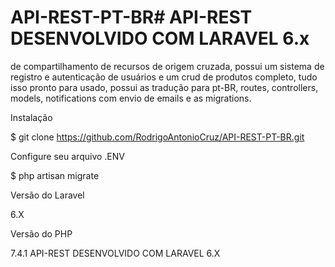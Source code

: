# API-REST-PT-BR# API-REST DESENVOLVIDO COM LARAVEL 6.x
de compartilhamento de recursos de origem cruzada, possui um sistema de registro e autenticação de usuários e um crud de produtos completo, tudo isso
pronto para usado, possui as tradução para pt-BR, routes, controllers, models, notifications com envio de emails e as migrations.


Instalação

$ git clone https://github.com/RodrigoAntonioCruz/API-REST-PT-BR.git

Configure seu arquivo .ENV 

$ php artisan migrate


Versão do Laravel

6.X

Versão do PHP

7.4.1
API-REST DESENVOLVIDO COM LARAVEL 6.X
